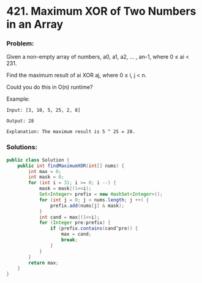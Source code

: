 # 421. Maximum XOR of Two Numbers in an Array

### Problem:

Given a non-empty array of numbers, a0, a1, a2, … , an-1, where 0 ≤ ai < 231.

Find the maximum result of ai XOR aj, where 0 ≤ i, j < n.

Could you do this in O(n) runtime?

Example:
```
Input: [3, 10, 5, 25, 2, 8]

Output: 28

Explanation: The maximum result is 5 ^ 25 = 28.
```

### Solutions:
```java
public class Solution {
    public int findMaximumXOR(int[] nums) {
        int max = 0;
        int mask = 0;
        for (int i = 31; i >= 0; i --) {
            mask = mask|(1<<i);
            Set<Integer> prefix = new HashSet<Integer>();
            for (int j = 0; j < nums.length; j ++) {
                prefix.add(nums[j] & mask);
            }
            int cand = max|(1<<i);
            for (Integer pre:prefix) {
                if (prefix.contains(cand^pre)) {
                    max = cand;
                    break;
                }
            }
        }
        return max;
    }
}
```